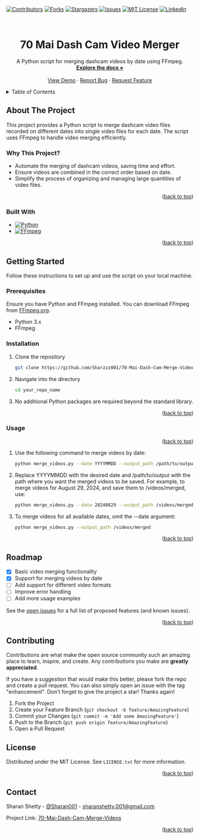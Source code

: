 [![Contributors][contributors-shield]][contributors-url]
[![Forks][forks-shield]][forks-url]
[![Stargazers][stars-shield]][stars-url]
[![Issues][issues-shield]][issues-url]
[![MIT License][license-shield]][license-url]
[![LinkedIn][linkedin-shield]][linkedin-url]

<!-- PROJECT LOGO -->
<br />
<h1 align="center">70 Mai Dash Cam Video Merger</h1>
<p align="center">
  A Python script for merging dashcam videos by date using FFmpeg.
  <br />
  <a href="https://github.com/your_username/your_repo_name"><strong>Explore the docs »</strong></a>
  <br />
  <br />
  <a href="#usage">View Demo</a>
  ·
  <a href="#contributing">Report Bug</a>
  ·
  <a href="#contact">Request Feature</a>
</p>


<!-- TABLE OF CONTENTS -->
<details>
  <summary>Table of Contents</summary>
  <ol>
    <li>
      <a href="#about-the-project">About The Project</a>
      <ul>
        <li><a href="#built-with">Built With</a></li>
      </ul>
    </li>
    <li>
      <a href="#getting-started">Getting Started</a>
      <ul>
        <li><a href="#prerequisites">Prerequisites</a></li>
        <li><a href="#installation">Installation</a></li>
      </ul>
    </li>
    <li><a href="#usage">Usage</a></li>
    <li><a href="#roadmap">Roadmap</a></li>
    <li><a href="#contributing">Contributing</a></li>
    <li><a href="#license">License</a></li>
    <li><a href="#contact">Contact</a></li>
    <li><a href="#acknowledgments">Acknowledgments</a></li>
  </ol>
</details>



<!-- ABOUT THE PROJECT -->
## About The Project

This project provides a Python script to merge dashcam video files recorded on different dates into single video files for each date. The script uses FFmpeg to handle video merging efficiently.

### Why This Project?

* Automate the merging of dashcam videos, saving time and effort.
* Ensure videos are combined in the correct order based on date.
* Simplify the process of organizing and managing large quantities of video files.

<p align="right">(<a href="#readme-top">back to top</a>)</p>



### Built With

* [![Python][Python-shield]][Python-url]
* [![FFmpeg][FFmpeg-shield]][FFmpeg-url]

<p align="right">(<a href="#readme-top">back to top</a>)</p>



<!-- GETTING STARTED -->
## Getting Started

Follow these instructions to set up and use the script on your local machine.

### Prerequisites

Ensure you have Python and FFmpeg installed. You can download FFmpeg from [FFmpeg.org](https://ffmpeg.org/download.html).

* Python 3.x
* FFmpeg

### Installation

1. Clone the repository
   ```sh
   git clone https://github.com/Sharzzz001/70-Mai-Dash-Cam-Merge-Videos.git

2. Navigate into the directory
   ```sh
   cd your_repo_name

3. No additional Python packages are required beyond the standard library.
<p align="right">(<a href="#readme-top">back to top</a>)</p> 

<!-- USAGE EXAMPLES -->
### Usage

<p align="right">(<a href="#readme-top">back to top</a>)</p>

1. Use the following command to merge videos by date:
    ```sh 
    python merge_videos.py --date YYYYMMDD --output_path /path/to/output

2. Replace YYYYMMDD with the desired date and /path/to/output with the path where you want the merged videos to be saved. For example, to merge videos for August 29, 2024, and save them to /videos/merged, use:
    ```sh
    python merge_videos.py --date 20240829 --output_path /videos/merged

3. To merge videos for all available dates, omit the --date argument:
    ```sh
    python merge_videos.py --output_path /videos/merged

<p align="right">(<a href="#readme-top">back to top</a>)</p> 

## Roadmap

- [x] Basic video merging functionality
- [x] Support for merging videos by date
- [ ] Add support for different video formats
- [ ] Improve error handling
- [ ] Add more usage examples

See the [open issues](https://github.com/Sharzzz001/70-Mai-Dash-Cam-Merge-Videos/issues) for a full list of proposed features (and known issues).

<p align="right">(<a href="#readme-top">back to top</a>)</p>


<!-- CONTRIBUTING -->
## Contributing

Contributions are what make the open source community such an amazing place to learn, inspire, and create. Any contributions you make are **greatly appreciated**.

If you have a suggestion that would make this better, please fork the repo and create a pull request. You can also simply open an issue with the tag "enhancement".
Don't forget to give the project a star! Thanks again!

1. Fork the Project
2. Create your Feature Branch (`git checkout -b feature/AmazingFeature`)
3. Commit your Changes (`git commit -m 'Add some AmazingFeature'`)
4. Push to the Branch (`git push origin feature/AmazingFeature`)
5. Open a Pull Request

<!-- LICENSE -->
## License

Distributed under the MIT License. See `LICENSE.txt` for more information.

<p align="right">(<a href="#readme-top">back to top</a>)</p>

<!-- CONTACT -->
## Contact

Sharan Shetty - [@Sharan001](https://x.com/001Sharan) - sharanshetty.001@gmail.com

Project Link: [70-Mai-Dash-Cam-Merge-Videos](https://github.com/Sharzzz001/70-Mai-Dash-Cam-Merge-Videos)

<p align="right">(<a href="#readme-top">back to top</a>)</p>

<!-- MARKDOWN LINKS & IMAGES -->
<!-- https://www.markdownguide.org/basic-syntax/#reference-style-links -->
[contributors-shield]: https://img.shields.io/github/contributors/Sharzzz001/70-Mai-Dash-Cam-Merge-Videos.svg?style=for-the-badge
[contributors-url]: https://github.com/Sharzzz001/70-Mai-Dash-Cam-Merge-Videos/graphs/contributors
[forks-shield]: https://img.shields.io/github/forks/Sharzzz001/70-Mai-Dash-Cam-Merge-Videos.svg?style=for-the-badge
[forks-url]: https://github.com/Sharzzz001/70-Mai-Dash-Cam-Merge-Videos/network/members
[stars-shield]: https://img.shields.io/github/stars/Sharzzz001/70-Mai-Dash-Cam-Merge-Videos.svg?style=for-the-badge
[stars-url]: https://github.com/Sharzzz001/70-Mai-Dash-Cam-Merge-Videos/stargazers
[issues-shield]: https://img.shields.io/github/issues/Sharzzz001/70-Mai-Dash-Cam-Merge-Videos.svg?style=for-the-badge
[issues-url]: https://github.com/Sharzzz001/70-Mai-Dash-Cam-Merge-Videos/issues
[license-shield]: https://img.shields.io/github/license/Sharzzz001/70-Mai-Dash-Cam-Merge-Videos.svg?style=for-the-badge
[license-url]: https://github.com/Sharzzz001/70-Mai-Dash-Cam-Merge-Videos/blob/master/LICENSE.txt
[linkedin-shield]: https://img.shields.io/badge/-LinkedIn-black.svg?style=for-the-badge&logo=linkedin&colorB=555
[linkedin-url]: www.linkedin.com/in/sharanshetty001
[Python-shield]: https://img.shields.io/badge/Python-3776AB?style=for-the-badge&logo=python&logoColor=white
[Python-url]: https://www.python.org/
[FFmpeg-shield]: https://img.shields.io/badge/FFmpeg-FF7F00?style=for-the-badge&logo=ffmpeg&logoColor=white
[FFmpeg-url]: https://ffmpeg.org/